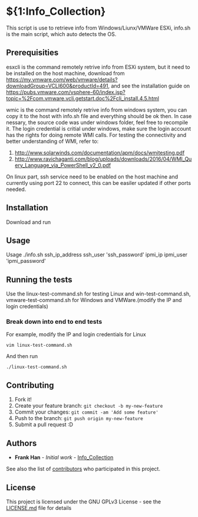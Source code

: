# ${1:Info_Collection}

This script is use to retrieve info from Windows/Liunx/VMWare ESXi, info.sh is the main script, which auto detects the OS.

## Prerequisities

esxcli is the command remotely retrive info from ESXi system, but it need to be installed on the host machine, download from https://my.vmware.com/web/vmware/details?downloadGroup=VCLI600&productId=491, and see the installation guide on https://pubs.vmware.com/vsphere-60/index.jsp?topic=%2Fcom.vmware.vcli.getstart.doc%2Fcli_install.4.5.html

wmic is the command remotely retrive info from windows system, you can copy it to the host with info.sh file and everything should be ok then. In case nessary, the source code was under windows folder, feel free to recompile it.
The login credential is critial under windows, make sure the login account has the rights for doing remote WMI calls. For testing the connectivity and better understanding of WMI, refer to:
1. http://www.solarwinds.com/documentation/apm/docs/wmitesting.pdf
2. http://www.ravichaganti.com/blog/uploads/downloads/2016/04/WMI_Query_Language_via_PowerShell_v2_0.pdf

On linux part, ssh service need to be enabled on the host machine and currently using port 22 to connect, this can be easiler updated if other ports needed.

## Installation

Download and run

## Usage

Usage ./info.sh ssh_ip_address ssh_user 'ssh_password' ipmi_ip ipmi_user 'ipmi_password'

## Running the tests

Use the linux-test-command.sh for testing Linux and win-test-command.sh, vmware-test-command.sh for Windows and VMWare.(modify the IP and login credentials)

### Break down into end to end tests

For example, modify the IP and login credentials for Linux

```
vim linux-test-command.sh
```

And then run

```
./linux-test-command.sh
```

## Contributing

1. Fork it!
2. Create your feature branch: `git checkout -b my-new-feature`
3. Commit your changes: `git commit -am 'Add some feature'`
4. Push to the branch: `git push origin my-new-feature`
5. Submit a pull request :D

## Authors

* **Frank Han** - *Initial work* - [Info_Collection](https://github.com/hanyunfan/info_collection_Linux)

See also the list of [contributors](https://github.com/hanyunfan/info_collection_Linux/graphs/contributors) who participated in this project.

## License

This project is licensed under the GNU GPLv3 License - see the [LICENSE.md](LICENSE.md) file for details
